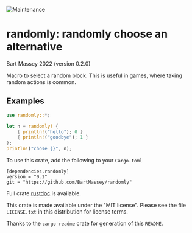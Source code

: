 ![Maintenance](https://img.shields.io/badge/maintenance-actively--developed-brightgreen.svg)

# randomly: randomly choose an alternative
Bart Massey 2022 (version 0.2.0)

Macro to select a random block. This is useful in games,
where taking random actions is common.

## Examples

```rust
use randomly::*;

let n = randomly! {
    { println!("hello"); 0 }
    { println!("goodbye"); 1 }
};
println!("chose {}", n);
```

To use this crate, add the following to your `Cargo.toml`

```
[dependencies.randomly]
version = "0.1"
git = "https://github.com/BartMassey/randomly"
```

Full crate [rustdoc](https://bartmassey.github.io/randomly/randomly/index.html)
is available.

This crate is made available under the "MIT
license". Please see the file `LICENSE.txt` in this distribution
for license terms.

Thanks to the `cargo-readme` crate for generation of this `README`.

